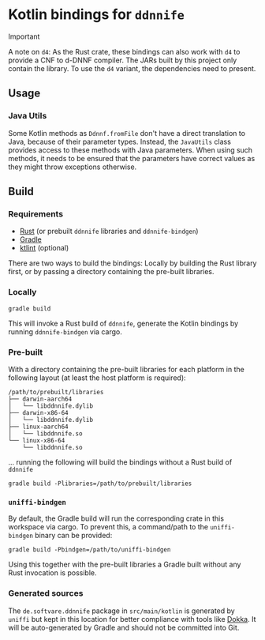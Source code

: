 # Kotlin bindings for `ddnnife`

> [!IMPORTANT]  
> A note on `d4`:
> As the Rust crate, these bindings can also work with `d4` to provide a CNF to d-DNNF compiler.
> The JARs built by this project only contain the library.
> To use the `d4` variant, the dependencies need to present.

## Usage

### Java Utils

Some Kotlin methods as `Ddnnf.fromFile` don't have a direct translation to Java, because of their parameter types.
Instead, the `JavaUtils` class provides access to these methods with Java parameters.
When using such methods, it needs to be ensured that the parameters have correct values as they might throw exceptions otherwise.

## Build

### Requirements

- [Rust][rust] (or prebuilt `ddnnife` libraries and `ddnnife-bindgen`)
- [Gradle][gradle]
- [ktlint][ktlint] (optional)

There are two ways to build the bindings:
Locally by building the Rust library first, or by passing a directory containing the pre-built libraries.

### Locally

```
gradle build
```

This will invoke a Rust build of `ddnnife`, generate the Kotlin bindings by running `ddnnife-bindgen` via cargo.

### Pre-built

With a directory containing the pre-built libraries for each platform in the following layout (at least the host platform is required):

```
/path/to/prebuilt/libraries
├── darwin-aarch64
│   └── libddnnife.dylib
├── darwin-x86-64
│   └── libddnnife.dylib
├── linux-aarch64
│   └── libddnnife.so
└── linux-x86-64
    └── libddnnife.so
```

... running the following will build the bindings without a Rust build of `ddnnife`

```
gradle build -Plibraries=/path/to/prebuilt/libraries
```

### `uniffi-bindgen`

By default, the Gradle build will run the corresponding crate in this workspace via cargo.
To prevent this, a command/path to the `uniffi-bindgen` binary can be provided:

```
gradle build -Pbindgen=/path/to/uniffi-bindgen
```

Using this together with the pre-built libraries a Gradle built without any Rust invocation is possible.

### Generated sources

The `de.softvare.ddnnife` package in `src/main/kotlin` is generated by `uniffi` but kept in this location for better compliance with tools like [Dokka][dokka].
It will be auto-generated by Gradle and should not be committed into Git.

[jna]: https://github.com/java-native-access/jna
[rust]: https://www.rust-lang.org
[gradle]: https://gradle.org
[ktlint]: https://github.com/pinterest/ktlint
[dokka]: https://kotlinlang.org/docs/dokka-introduction.html
